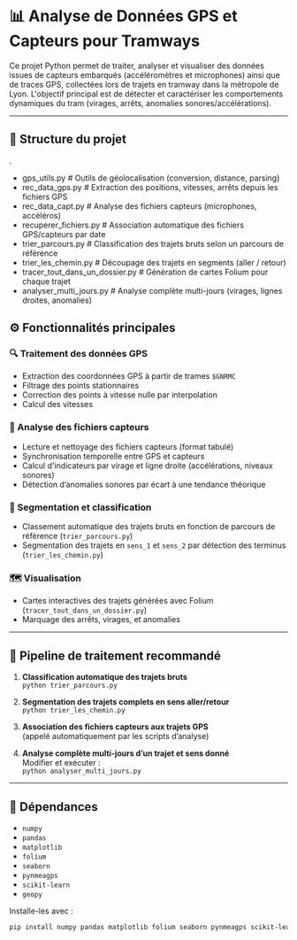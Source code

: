 # 📊 Analyse de Données GPS et Capteurs pour Tramways

Ce projet Python permet de traiter, analyser et visualiser des données issues de capteurs embarqués (accéléromètres et microphones) ainsi que de traces GPS, collectées lors de trajets en tramway dans la métropole de Lyon. L'objectif principal est de détecter et caractériser les comportements dynamiques du tram (virages, arrêts, anomalies sonores/accélérations).

---

## 📁 Structure du projet

.
- gps_utils.py                 # Outils de géolocalisation (conversion, distance, parsing)
- rec_data_gps.py             # Extraction des positions, vitesses, arrêts depuis les fichiers GPS
-  rec_data_capt.py            # Analyse des fichiers capteurs (microphones, accéléros)
- recuperer_fichiers.py       # Association automatique des fichiers GPS/capteurs par date
- trier_parcours.py           # Classification des trajets bruts selon un parcours de référence
- trier_les_chemin.py         # Découpage des trajets en segments (aller / retour)
- tracer_tout_dans_un_dossier.py # Génération de cartes Folium pour chaque trajet
- analyser_multi_jours.py     # Analyse complète multi-jours (virages, lignes droites, anomalies)


## ⚙️ Fonctionnalités principales

### 🔍 Traitement des données GPS
- Extraction des coordonnées GPS à partir de trames `$GNRMC`
- Filtrage des points stationnaires
- Correction des points à vitesse nulle par interpolation
- Calcul des vitesses

### 📡 Analyse des fichiers capteurs
- Lecture et nettoyage des fichiers capteurs (format tabulé)
- Synchronisation temporelle entre GPS et capteurs
- Calcul d'indicateurs par virage et ligne droite (accélérations, niveaux sonores)
- Détection d’anomalies sonores par écart à une tendance théorique

### 🧠 Segmentation et classification
- Classement automatique des trajets bruts en fonction de parcours de référence (`trier_parcours.py`)
- Segmentation des trajets en `sens_1` et `sens_2` par détection des terminus (`trier_les_chemin.py`)

### 🗺️ Visualisation
- Cartes interactives des trajets générées avec Folium (`tracer_tout_dans_un_dossier.py`)
- Marquage des arrêts, virages, et anomalies

---

## 🔄 Pipeline de traitement recommandé

1. **Classification automatique des trajets bruts**  
   `python trier_parcours.py`

2. **Segmentation des trajets complets en sens aller/retour**  
   `python trier_les_chemin.py`

3. **Association des fichiers capteurs aux trajets GPS**  
   (appelé automatiquement par les scripts d’analyse)

4. **Analyse complète multi-jours d’un trajet et sens donné**  
   Modifier et exécuter :  
   `python analyser_multi_jours.py`

---

## 📌 Dépendances

- `numpy`
- `pandas`
- `matplotlib`
- `folium`
- `seaborn`
- `pynmeagps`
- `scikit-learn`
- `geopy`

Installe-les avec :

```bash
pip install numpy pandas matplotlib folium seaborn pynmeagps scikit-learn geopy
